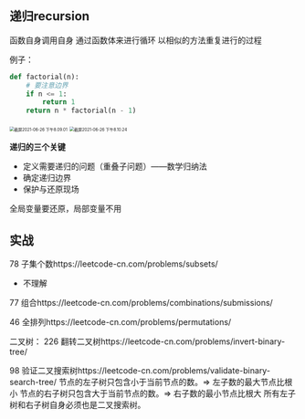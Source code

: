 ## 递归recursion
函数自身调用自身
通过函数体来进行循环
以相似的方法重复进行的过程

例子：
```python
def factorial(n):
    # 要注意边界
    if n <= 1:
        return 1
    return n * factorial(n - 1)
```

<img src="https://tva1.sinaimg.cn/large/008i3skNgy1grvxdsci8gj30qk0hwq50.jpg" alt="截屏2021-06-26 下午8.09.01" style="zoom:50%;" />

<img src="https://tva1.sinaimg.cn/large/008i3skNgy1grvxf5ycadj30ti0hm0vv.jpg" alt="截屏2021-06-26 下午8.10.24" style="zoom:50%;" />

**递归的三个关键**

- 定义需要递归的问题（重叠子问题）——数学归纳法
- 确定递归边界
- 保护与还原现场



全局变量要还原，局部变量不用





## 实战

78 子集个数https://leetcode-cn.com/problems/subsets/ 
- 不理解

77 组合https://leetcode-cn.com/problems/combinations/submissions/

46 全排列https://leetcode-cn.com/problems/permutations/


二叉树：
226 翻转二叉树https://leetcode-cn.com/problems/invert-binary-tree/


98 验证二叉搜索树https://leetcode-cn.com/problems/validate-binary-search-tree/
节点的左子树只包含小于当前节点的数。=> 左子数的最大节点比根小
节点的右子树只包含大于当前节点的数。=> 右子数的最小节点比根大
所有左子树和右子树自身必须也是二叉搜索树。